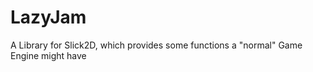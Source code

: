 LazyJam
=======

A Library for Slick2D, which provides some functions a "normal" Game Engine might have

